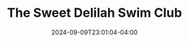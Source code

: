 ---
title: The Sweet Delilah Swim Club
Theatre: Amelia Community Theatre
Venue: ACT Main Stage
Season: 44
date: 2024-09-09T23:01:04-04:00
opening_date: 2025-08-08
closing_date: 2025-08-23
showtimes:
  - 2025-08-08 19:30:00
  - 2025-08-09 19:30:00
  - 2025-08-10 14:00:00
  - 2025-08-14 19:30:00
  - 2025-08-15 19:30:00
  - 2025-08-16 19:30:00
  - 2025-08-17 14:00:00
  - 2025-08-21 19:30:00
  - 2025-08-22 19:30:00
  - 2025-08-23 14:00:00
featured_image: 2025-The-Sweet-Delilah-Swim-Club.webp
featured_image_alt: 
featured_image_caption: 
featured_image_attr: 
featured_image_attr_link: 
program:
Website: 
Tickets: https://app.arts-people.com/index.php?actions=22&p=1
show_details: 
cast:
crew:
orchestra:
---